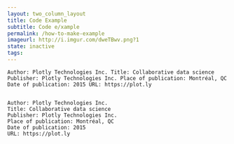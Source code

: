 ```yaml
---
layout: two_column_layout
title: Code Example
subtitle: Code e/xample
permalink: /how-to-make-example
imageurl: http://i.imgur.com/dweTBwv.png?1
state: inactive
tags: 
---
```



<pre><code style="white-space: normal;">
Author: Plotly Technologies Inc.  
Title: Collaborative data science  
Publisher: Plotly Technologies Inc.  
Place of publication: Montréal, QC  
Date of publication: 2015  
URL: https://plot.ly  
</code></pre>




<pre>
<code>
Author: Plotly Technologies Inc.  
Title: Collaborative data science  
Publisher: Plotly Technologies Inc.  
Place of publication: Montréal, QC  
Date of publication: 2015  
URL: https://plot.ly  
</code>
</pre>
